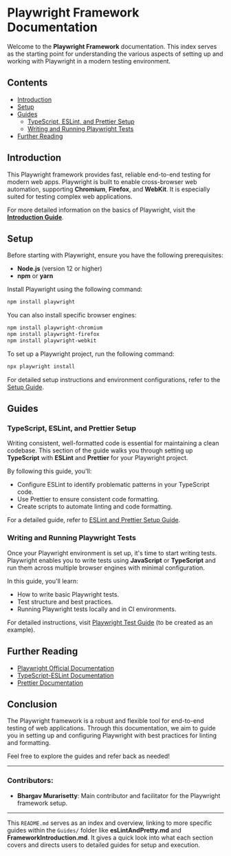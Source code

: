 # Playwright Framework Documentation

Welcome to the **Playwright Framework** documentation. This index serves as the starting point for understanding the various aspects of setting up and working with Playwright in a modern testing environment.

## Contents

- [Introduction](#introduction)
- [Setup](#setup)
- [Guides](#guides)
  - [TypeScript, ESLint, and Prettier Setup](#typescript-eslint-and-prettier-setup)
  - [Writing and Running Playwright Tests](#writing-and-running-playwright-tests)
- [Further Reading](#further-reading)

## Introduction

This Playwright framework provides fast, reliable end-to-end testing for modern web apps. Playwright is built to enable cross-browser web automation, supporting **Chromium**, **Firefox**, and **WebKit**. It is especially suited for testing complex web applications.

For more detailed information on the basics of Playwright, visit the [**Introduction Guide**](Guides/FrameworkIntroduction.md).

## Setup

Before starting with Playwright, ensure you have the following prerequisites:

- **Node.js** (version 12 or higher)
- **npm** or **yarn**

Install Playwright using the following command:

```bash
npm install playwright
```

You can also install specific browser engines:

```bash
npm install playwright-chromium
npm install playwright-firefox
npm install playwright-webkit
```

To set up a Playwright project, run the following command:

```bash
npx playwright install
```

For detailed setup instructions and environment configurations, refer to the [Setup Guide](Guides/Introduction.md).

## Guides

### TypeScript, ESLint, and Prettier Setup

Writing consistent, well-formatted code is essential for maintaining a clean codebase. This section of the guide walks you through setting up **TypeScript** with **ESLint** and **Prettier** for your Playwright project.

By following this guide, you'll:
- Configure ESLint to identify problematic patterns in your TypeScript code.
- Use Prettier to ensure consistent code formatting.
- Create scripts to automate linting and code formatting.

For a detailed guide, refer to [ESLint and Prettier Setup Guide](/Guides/esLintAndPretty.md).

### Writing and Running Playwright Tests

Once your Playwright environment is set up, it's time to start writing tests. Playwright enables you to write tests using **JavaScript** or **TypeScript** and run them across multiple browser engines with minimal configuration.

In this guide, you'll learn:
- How to write basic Playwright tests.
- Test structure and best practices.
- Running Playwright tests locally and in CI environments.

For detailed instructions, visit [Playwright Test Guide](/Guides/Introduction.md) (to be created as an example).

## Further Reading

- [Playwright Official Documentation](https://playwright.dev/)
- [TypeScript-ESLint Documentation](https://typescript-eslint.io/)
- [Prettier Documentation](https://prettier.io/)

## Conclusion

The Playwright framework is a robust and flexible tool for end-to-end testing of web applications. Through this documentation, we aim to guide you in setting up and configuring Playwright with best practices for linting and formatting.

Feel free to explore the guides and refer back as needed!

---

### Contributors:
- **Bhargav Murarisetty**: Main contributor and facilitator for the Playwright framework setup.

---

This `README.md` serves as an index and overview, linking to more specific guides within the `Guides/` folder like **esLintAndPretty.md** and **FrameworkIntroduction.md**. It gives a quick look into what each section covers and directs users to detailed guides for setup and execution.